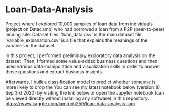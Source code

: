 # Loan-Data-Analysis
Project where I explored 10,000 samples of loan data from individuals (project on Datacamp) who had borrowed a loan from a P2P (peer-to-peer) lending site.
Dataset files: 'loan_data.csv' is the main dataset file, 'variable_explanation.csv' is a file that explains the meanings of the variables in the dataset. 

In this project, I performed preliminary exploratory data analysis on the dataset. Then, I formed some value-added business questions and then used various data-manipulation and visualization skills in order to answer those questions and extract business insights.

Afterwards, I built a classification model to predict whether someone is more likely to drop the 
You can see my latest notebook below (version 10, Sep 3rd 2020) by visiting the link below or open the Jupyter notebook (can be viewed directly without installing any software) in this repository. 
https://www.kaggle.com/lamtrinh259/loan-data-analysis-lam
